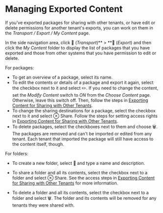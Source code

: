 <!-- loio638bf6af56ce4406a6bd9f7781133c36 -->

<link rel="stylesheet" type="text/css" href="../css/sap-icons.css"/>

# Managing Exported Content

If you've exported packages for sharing with other tenants, or have edit or delete permissions for another tenant's exports, you can work on them in the *Transport / Export / My Content* page.

In the side navigation area, click <span class="FPA-icons-V3"></span> \(*Transport*\)** \> **<span class="FPA-icons-V3"></span> \(*Export*\) and then click the *My Content* folder to display the list of packages that you have exported and those from other systems that you have permission to edit or delete. 

For packages:

-   To get an overview of a package, select its name.
-   To edit the contents or details of a package and export it again, select the checkbox next to it and select :pencil2:. If you need to change the content, set the *Modify Content* switch to *ON* from the *Choose Content* page. Otherwise, leave this switch off. Then, follow the steps in [Exporting Content for Sharing with Other Tenants](exporting-content-for-sharing-with-other-tenants-44e775c.md).
-   To change the sharing destinations for a package, select the checkbox next to it and select <span class="SAP-icons-V5"></span> Share. Follow the steps for setting access rights in [Exporting Content for Sharing with Other Tenants](exporting-content-for-sharing-with-other-tenants-44e775c.md).
-   To delete packages, select the checkboxes next to them and choose :wastebasket:. The packages are removed and can't be imported or edited from any tenant. Each tenant that imported the package will still have access to the content itself, though.

For folders:

-   To create a new folder, select :file_folder: and type a name and description.

-   To share a folder and all its contents, select the checkbox next to a folder and select <span class="SAP-icons-V5"></span> Share. See the access steps in [Exporting Content for Sharing with Other Tenants](exporting-content-for-sharing-with-other-tenants-44e775c.md) for more information.
-   To delete a folder and all its contents, select the checkbox next to a folder and select :wastebasket:. The folder and its contents will be removed for any tenants they were shared with.

